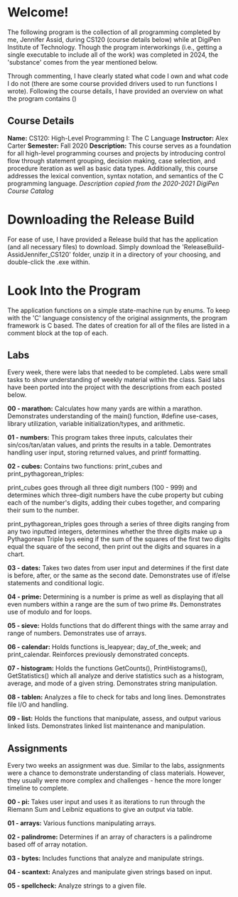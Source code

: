 # Welcome!
The following program is the collection of all programming completed by me, Jennifer Assid, during CS120 (course details below) while at DigiPen Institute of Technology. Though the program interworkings (i.e., getting a single executable to include all of the work) was completed in 2024, the 'substance' comes from the year mentioned below.

Through commenting, I have clearly stated what code I own and what code I do not (there are some course provided drivers used to run functions I wrote). Following the course details, I have provided an overview on what the program contains ()

## Course Details
**Name:** CS120: High-Level Programming I: The C Language
**Instructor:** Alex Carter
**Semester:** Fall 2020
**Description:** This course serves as a foundation for all high-level programming courses and projects by introducing control flow through statement grouping, decision making, case selection, and procedure iteration as well as basic data types. Additionally, this course addresses the lexical convention, syntax notation, and semantics of the C programming language.
*Description copied from the 2020-2021 DigiPen Course Catalog*

# Downloading the Release Build
For ease of use, I have provided a Release build that has the application (and all necessary files) to download. Simply download the 'ReleaseBuild-AssidJennifer_CS120' folder, unzip it in a directory of your choosing, and double-click the .exe within.

# Look Into the Program
The application functions on a simple state-machine run by enums. To keep with the 'C' language consistency of the original assignments, the program framework is C based. The dates of creation for all of the files are listed in a comment block at the top of each.

## Labs
Every week, there were labs that needed to be completed. Labs were small tasks to show understanding of weekly material within the class. Said labs have been ported into the project with the descriptions from each posted below.

**00 - marathon:** Calculates how many yards are within a marathon. Demonstrates understanding of the main() function, #define use-cases, library utilization, variable initialization/types, and arithmetic.

**01 - numbers:** This program takes three inputs, calculates their sin/cos/tan/atan values, and prints the results in a table. Demontrates handling user input, storing returned values, and printf formatting.

**02 - cubes:** Contains two functions: print_cubes and print_pythagorean_triples:

print_cubes goes through all three digit numbers (100 - 999) and determines which three-digit numbers have the cube property but cubing each of the number's digits, adding their cubes together, and comparing their sum to the number.

print_pythagorean_triples goes through a series of three digits ranging from any two inputted integers, determines whether the three digits make up a Pythagorean Triple bys eeing if the sum of the squares of the first two digits equal the square of the second, then print out the digits and squares in a chart.

**03 - dates:** Takes two dates from user input and determines if the first date is before, after, or the same as the second date. Demonstrates use of if/else statements and conditional logic.

**04 - prime:** Determining is a number is prime as well as displaying that all even numbers within a range are the sum of two prime #s. Demonstrates use of modulo and for loops.

**05 - sieve:** Holds functions that do different things with the same array and range of numbers. Demonstrates use of arrays.

**06 - calendar:** Holds functions is_leapyear; day_of_the_week; and print_calendar. Reinforces previously demonstrated concepts.

**07 - histogram:** Holds the functions GetCounts(), PrintHistograms(), GetStatistics() which all analyze and derive statistics such as a histogram, average, and mode of a given string. Demonstrates string manipulation.

**08 - tablen:** Analyzes a file to check for tabs and long lines. Demonstrates file I/O and handling.

**09 - list:** Holds the functions that manipulate, assess, and output various linked lists. Demonstrates linked list maintenance and manipulation.

## Assignments
Every two weeks an assignment was due. Similar to the labs, assignments were a chance to demonstrate understanding of class materials. However, they usually were more complex and challenges - hence the more longer timeline to complete.

**00 - pi:** Takes user input and uses it as iterations to run through the Riemann Sum and Leibniz equations to give an output via table.

**01 - arrays:** Various functions manipulating arrays.

**02 - palindrome:** Determines if an array of characters is a palindrome based off of array notation.

**03 - bytes:** Includes functions that analyze and manipulate strings.

**04 - scantext:** Analyzes and manipulate given strings based on input.

**05 - spellcheck:** Analyze strings to a given file.